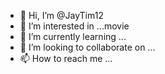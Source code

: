 - 👋 Hi, I’m @JayTim12
- 👀 I’m interested in ...movie
- 🌱 I’m currently learning ...
- 💞️ I’m looking to collaborate on ...
- 📫 How to reach me ...

<!---
JayTim12/JayTim12 is a ✨ special ✨ repository because its `README.md` (this file) appears on your GitHub profile.
You can click the Preview link to take a look at your changes.
--->
